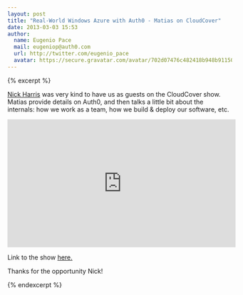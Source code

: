 ```yaml
---
layout: post
title: "Real-World Windows Azure with Auth0 - Matias on CloudCover"
date: 2013-03-03 15:53
author: 
  name: Eugenio Pace
  mail: eugeniop@auth0.com
  url: http://twitter.com/eugenio_pace
  avatar: https://secure.gravatar.com/avatar/702d07476c482418b948b911504137a5?s=60
---
```


{% excerpt %} 

[Nick Harris](http://channel9.msdn.com/Niners/nickharris) was very kind to have us as guests on the CloudCover show. Matias provide details on Auth0, and then talks a little bit about the internals: how we work as a team, how we build & deploy our software, etc.  

<iframe style="height:288px;width:512px" src="http://channel9.msdn.com/Shows/Cloud+Cover/Episode-101-Real-World-Windows-Azure-with-Auth0/player?w=512&h=288" frameBorder="0" scrolling="no" ></iframe>

Link to the show [here.](http://channel9.msdn.com/Shows/Cloud+Cover/Episode-101-Real-World-Windows-Azure-with-Auth0)

Thanks for the opportunity Nick!

{% endexcerpt %} 
